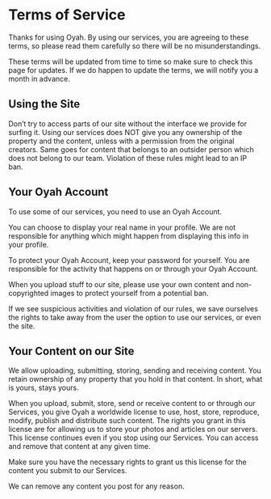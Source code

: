 # Terms of Service

Thanks for using Oyah.
By using our services, you are agreeing to these terms, so please read them carefully so there will be no misunderstandings.

These terms will be updated from time to time so make sure to check this page for updates.
If we do happen to update the terms, we will notify you a month in advance.

## Using the Site

Don’t try to access parts of our site without the interface we provide for surfing it.
Using our services does NOT give you any ownership of the property and the content, unless with a permission from the original creators. Same goes for content that belongs to an outsider person which does not belong to our team.
Violation of these rules might lead to an IP ban.

## Your Oyah Account

To use some of our services, you need to use an Oyah Account.

You can choose to display your real name in your profile. We are not responsible for anything which might happen from displaying this info in your profile.

To protect your Oyah Account, keep your password for yourself. You are responsible for the activity that happens on or through your Oyah Account.

When you upload stuff to our site, please use your own content and non-copyrighted images to protect yourself from a potential ban.

If we see suspicious activities and violation of our rules, we save ourselves the rights to take away from the user the option to use our services, or even the site.

## Your Content on our Site

We allow uploading, submitting, storing, sending and receiving content. You retain ownership of any property that you hold in that content. In short, what is yours, stays yours.

When you upload, submit, store, send or receive content to or through our Services, you give Oyah a worldwide license to use, host, store, reproduce, modify, publish and distribute such content. The rights you grant in this license are for allowing us to store your photos and articles on our servers.
This license continues even if you stop using our Services. You can access and remove that content at any given time.

Make sure you have the necessary rights to grant us this license for the content you submit to our Services.

We can remove any content you post for any reason.